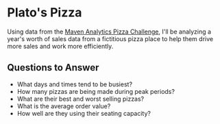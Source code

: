 # Plato's Pizza

Using data from the [Maven Analytics Pizza Challenge](https://mavenanalytics.io/challenges/maven-pizza-challenge/4), I'll be analyzing a year's worth of sales data from a fictitious pizza place to help them drive more sales and work more efficiently.

## Questions to Answer

* What days and times tend to be busiest?
* How many pizzas are being made during peak periods?
* What are their best and worst selling pizzas?
* What is the average order value?
* How well are they using their seating capacity?